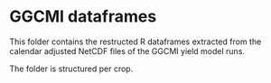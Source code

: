 # GGCMI dataframes

This folder contains the restructed R dataframes extracted from the calendar adjusted NetCDF files of the GGCMI yield model runs. 

The folder is structured per crop. 
